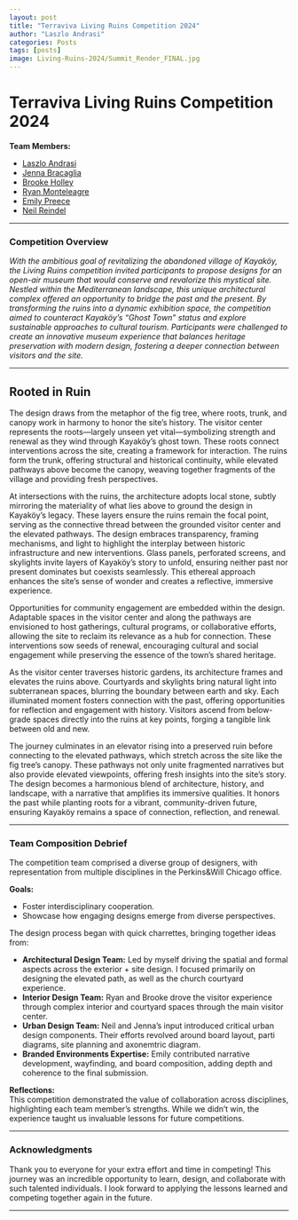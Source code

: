 ```yaml
---
layout: post
title: "Terraviva Living Ruins Competition 2024"
author: "Laszlo Andrasi"
categories: Posts
tags: [posts]
image: Living-Ruins-2024/Summit_Render_FINAL.jpg
---
```


# Terraviva Living Ruins Competition 2024  
**Team Members:**  
- [Laszlo Andrasi](https://www.linkedin.com/in/laszlo-andrasi-architecture/)  
- [Jenna Bracaglia](https://www.linkedin.com/in/jennabracaglia/)  
- [Brooke Holley](https://www.linkedin.com/in/brookeholley/)  
- [Ryan Monteleagre](https://www.linkedin.com/in/ryan-monteleagre-628287b9/)  
- [Emily Preece](https://www.linkedin.com/in/emily-preece/)  
- [Neil Reindel](https://www.linkedin.com/in/neil-reindel-99147266/)  

---

### Competition Overview  
*With the ambitious goal of revitalizing the abandoned village of Kayaköy, the Living Ruins competition invited participants to propose designs for an open-air museum that would conserve and revalorize this mystical site. Nestled within the Mediterranean landscape, this unique architectural complex offered an opportunity to bridge the past and the present. By transforming the ruins into a dynamic exhibition space, the competition aimed to counteract Kayaköy’s “Ghost Town” status and explore sustainable approaches to cultural tourism. Participants were challenged to create an innovative museum experience that balances heritage preservation with modern design, fostering a deeper connection between visitors and the site.*

---

## Rooted in Ruin  
The design draws from the metaphor of the fig tree, where roots, trunk, and canopy work in harmony to honor the site’s history. The visitor center represents the roots—largely unseen yet vital—symbolizing strength and renewal as they wind through Kayaköy’s ghost town. These roots connect interventions across the site, creating a framework for interaction. The ruins form the trunk, offering structural and historical continuity, while elevated pathways above become the canopy, weaving together fragments of the village and providing fresh perspectives.

At intersections with the ruins, the architecture adopts local stone, subtly mirroring the materiality of what lies above to ground the design in Kayaköy’s legacy. These layers ensure the ruins remain the focal point, serving as the connective thread between the grounded visitor center and the elevated pathways. The design embraces transparency, framing mechanisms, and light to highlight the interplay between historic infrastructure and new interventions. Glass panels, perforated screens, and skylights invite layers of Kayaköy’s story to unfold, ensuring neither past nor present dominates but coexists seamlessly. This ethereal approach enhances the site’s sense of wonder and creates a reflective, immersive experience.

Opportunities for community engagement are embedded within the design. Adaptable spaces in the visitor center and along the pathways are envisioned to host gatherings, cultural programs, or collaborative efforts, allowing the site to reclaim its relevance as a hub for connection. These interventions sow seeds of renewal, encouraging cultural and social engagement while preserving the essence of the town’s shared heritage.

As the visitor center traverses historic gardens, its architecture frames and elevates the ruins above. Courtyards and skylights bring natural light into subterranean spaces, blurring the boundary between earth and sky. Each illuminated moment fosters connection with the past, offering opportunities for reflection and engagement with history. Visitors ascend from below-grade spaces directly into the ruins at key points, forging a tangible link between old and new.

The journey culminates in an elevator rising into a preserved ruin before connecting to the elevated pathways, which stretch across the site like the fig tree’s canopy. These pathways not only unite fragmented narratives but also provide elevated viewpoints, offering fresh insights into the site’s story. The design becomes a harmonious blend of architecture, history, and landscape, with a narrative that amplifies its immersive qualities. It honors the past while planting roots for a vibrant, community-driven future, ensuring Kayaköy remains a space of connection, reflection, and renewal.


---

### Team Composition Debrief  
The competition team comprised a diverse group of designers, with representation from multiple disciplines in the Perkins&Will Chicago office.  

**Goals:**  
- Foster interdisciplinary cooperation.  
- Showcase how engaging designs emerge from diverse perspectives.  

The design process began with quick charrettes, bringing together ideas from:  
- **Architectural Design Team:** Led by myself driving the spatial and formal aspects across the exterior + site design. I focused primarily on designing the elevated path, as well as the church courtyard experience. 
- **Interior Design Team:** Ryan and Brooke drove the visitor experience through complex interior and courtyard spaces through the main visitor center. 
- **Urban Design Team:** Neil and Jenna’s input introduced critical urban design components. Their efforts revolved around board layout, parti diagrams, site planning and axonemtric diagram. 
- **Branded Environments Expertise:** Emily contributed narrative development, wayfinding, and board composition, adding depth and coherence to the final submission. 

**Reflections:**  
This competition demonstrated the value of collaboration across disciplines, highlighting each team member’s strengths. While we didn’t win, the experience taught us invaluable lessons for future competitions.  

---

### Acknowledgments  
Thank you to everyone for your extra effort and time in competing! This journey was an incredible opportunity to learn, design, and collaborate with such talented individuals. I look forward to applying the lessons learned and competing together again in the future.  

---
